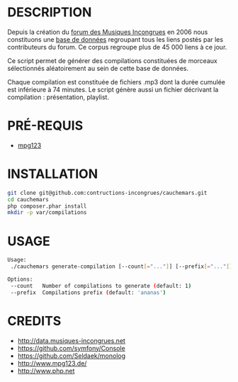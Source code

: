 DESCRIPTION
===========
Depuis la création du [forum des Musiques Incongrues](http://www.musiques-incongrues.net) en 2006 nous constituons une [base de données](http://data.musiques-incongrues.net) regroupant tous les liens postés par les contributeurs du forum.
Ce corpus regroupe plus de 45 000 liens à ce jour.

Ce script permet de générer des compilations constituées de morceaux sélectionnés aléatoirement au sein de cette base de données.

Chaque compilation est constituée de fichiers .mp3 dont la durée cumulée est inférieure à 74 minutes. 
Le script génère aussi un fichier décrivant la compilation : présentation, playlist.

PRÉ-REQUIS
==========
* [mpg123](http://www.mpg123.de/)

INSTALLATION
============

```bash
git clone git@github.com:contructions-incongrues/cauchemars.git
cd cauchemars
php composer.phar install
mkdir -p var/compilations
```

USAGE
=====
```bash
Usage:
 ./cauchemars generate-compilation [--count[="..."]] [--prefix[="..."]]

Options:
 --count   Number of compilations to generate (default: 1)
 --prefix  Compilations prefix (default: 'ananas')
```

CREDITS
=======

* http://data.musiques-incongrues.net
* https://github.com/symfony/Console
* https://github.com/Seldaek/monolog
* http://www.mpg123.de/
* http://www.php.net
